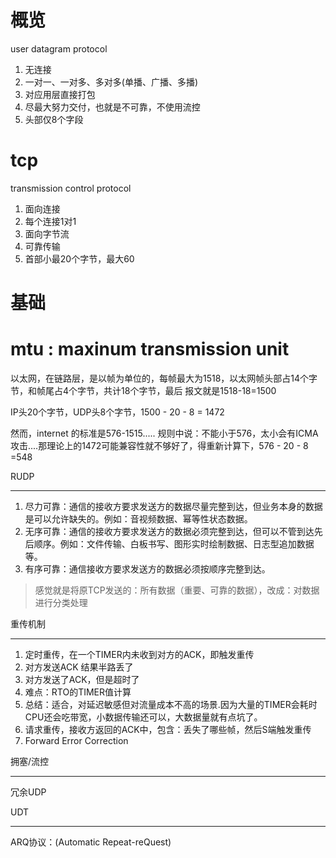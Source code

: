 # 概览

user datagram protocol

1. 无连接
2. 一对一、一对多、多对多(单播、广播、多播)
3. 对应用层直接打包
4. 尽最大努力交付，也就是不可靠，不使用流控
5. 头部仅8个字段

# tcp


transmission control protocol

1. 面向连接
2. 每个连接1对1
3. 面向字节流
4. 可靠传输
5. 首部小最20个字节，最大60

# 基础


# mtu : maxinum transmission unit


以太网，在链路层，是以帧为单位的，每帧最大为1518，以太网帧头部占14个字节，和帧尾占4个字节，共计18个字节，最后 报文就是1518-18=1500

IP头20个字节，UDP头8个字节，1500 - 20 - 8 = 1472

然而，internet 的标准是576-1515..... 规则中说：不能小于576，太小会有ICMA攻击....那理论上的1472可能兼容性就不够好了，得重新计算下，576 - 20 - 8 =548

RUDP

------------

1. 尽力可靠：通信的接收方要求发送方的数据尽量完整到达，但业务本身的数据是可以允许缺失的。例如：音视频数据、幂等性状态数据。
2. 无序可靠：通信的接收方要求发送方的数据必须完整到达，但可以不管到达先后顺序。例如：文件传输、白板书写、图形实时绘制数据、日志型追加数据等。
3. 有序可靠：通信接收方要求发送方的数据必须按顺序完整到达。

>感觉就是将原TCP发送的：所有数据（重要、可靠的数据），改成：对数据进行分类处理

重传机制

-----------

1. 定时重传，在一个TIMER内未收到对方的ACK，即触发重传
1. 对方发送ACK 结果半路丢了
2. 对方发送了ACK，但是超时了
3. 难点：RTO的TIMER值计算
4. 总结：适合，对延迟敏感但对流量成本不高的场景.因为大量的TIMER会耗时CPU还会吃带宽，小数据传输还可以，大数据量就有点坑了。
2. 请求重传，接收方返回的ACK中，包含：丢失了哪些帧，然后S端触发重传
3. Forward Error Correction

拥塞/流控

--------

冗余UDP

UDT

-----------

ARQ协议：(Automatic Repeat-reQuest)